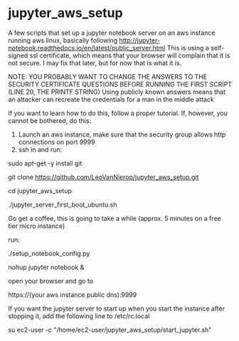 # jupyter_aws_setup
A few scripts that set up a jupyter notebook server on an aws instance running aws linux, basically following http://jupyter-notebook.readthedocs.io/en/latest/public_server.html
This is using a self-signed ssl certificate, which means that your browser will complain that it is not secure. I may fix that later, but for now that is what it is.

NOTE: YOU PROBABLY WANT TO CHANGE THE ANSWERS TO THE SECURITY CERTIFICATE QUESTIONS BEFORE RUNNING THE FIRST SCRIPT (LINE 20, THE PRINTF STRING) Using publicly known answers means that an attacker can recreate the credentials for a man in the middle attack

If you want to learn how to do this, follow a proper tutorial. If, however, you cannot be bothered, do this:
1) Launch an aws instance, make sure that the security group allows http connections on port 9999
2) ssh in and run:

 sudo apt-get -y install git
 
 git clone https://github.com/LeoVanNierop/jupyter_aws_setup.git
 
 cd jupyter_aws_setup
 
 ./jupyter_server_first_boot_ubuntu.sh
 
Go get a coffee, this is going to take a while (approx. 5 minutes on a free tier micro instance)

run:

./setup_notebook_config.py

nohup jupyter notebook &

open your browser and go to

https://(your aws instance public dns):9999

If you want the jupyter server to start up when you start the instance after stopping it, add the following line to /etc/rc.local

su ec2-user -c "/home/ec2-user/jupyter_aws_setup/start_jupyter.sh"

